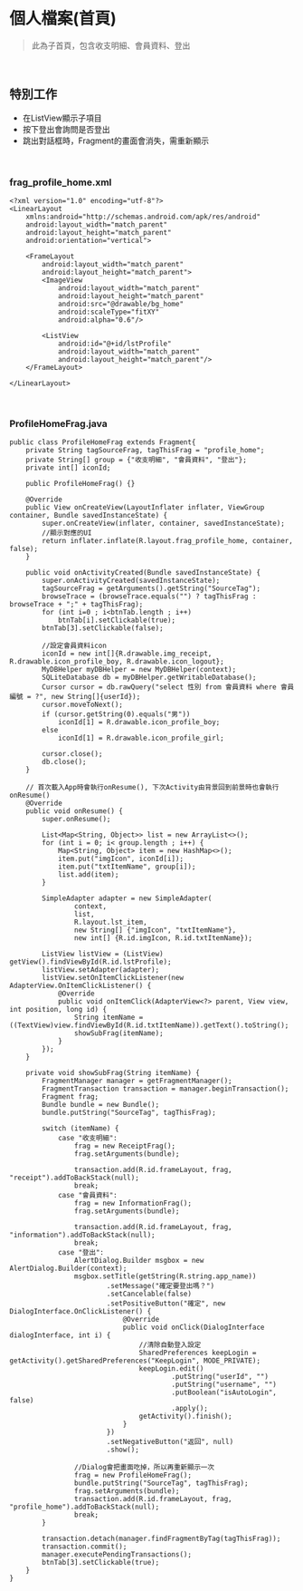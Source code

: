 # 個人檔案(首頁)
>此為子首頁，包含收支明細、會員資料、登出
>

<br>

## 特別工作
* 在ListView顯示子項目
* 按下登出會詢問是否登出
* 跳出對話框時，Fragment的畫面會消失，需重新顯示

<br>

### frag_profile_home.xml
    <?xml version="1.0" encoding="utf-8"?>
    <LinearLayout
        xmlns:android="http://schemas.android.com/apk/res/android"
        android:layout_width="match_parent"
        android:layout_height="match_parent"
        android:orientation="vertical">

        <FrameLayout
            android:layout_width="match_parent"
            android:layout_height="match_parent">
            <ImageView
                android:layout_width="match_parent"
                android:layout_height="match_parent"
                android:src="@drawable/bg_home"
                android:scaleType="fitXY"
                android:alpha="0.6"/>

            <ListView
                android:id="@+id/lstProfile"
                android:layout_width="match_parent"
                android:layout_height="match_parent"/>
        </FrameLayout>

    </LinearLayout>

<br>

### ProfileHomeFrag.java
    public class ProfileHomeFrag extends Fragment{
        private String tagSourceFrag, tagThisFrag = "profile_home";
        private String[] group = {"收支明細", "會員資料", "登出"};
        private int[] iconId;

        public ProfileHomeFrag() {}

        @Override
        public View onCreateView(LayoutInflater inflater, ViewGroup container, Bundle savedInstanceState) {
            super.onCreateView(inflater, container, savedInstanceState);
            //顯示對應的UI
            return inflater.inflate(R.layout.frag_profile_home, container, false);
        }

        public void onActivityCreated(Bundle savedInstanceState) {
            super.onActivityCreated(savedInstanceState);
            tagSourceFrag = getArguments().getString("SourceTag");
            browseTrace = (browseTrace.equals("") ? tagThisFrag : browseTrace + ";" + tagThisFrag);
            for (int i=0 ; i<btnTab.length ; i++)
                btnTab[i].setClickable(true);
            btnTab[3].setClickable(false);

            //設定會員資料icon
            iconId = new int[]{R.drawable.img_receipt, R.drawable.icon_profile_boy, R.drawable.icon_logout};
            MyDBHelper myDBHelper = new MyDBHelper(context);
            SQLiteDatabase db = myDBHelper.getWritableDatabase();
            Cursor cursor = db.rawQuery("select 性別 from 會員資料 where 會員編號 = ?", new String[]{userId});
            cursor.moveToNext();
            if (cursor.getString(0).equals("男"))
                iconId[1] = R.drawable.icon_profile_boy;
            else
                iconId[1] = R.drawable.icon_profile_girl;

            cursor.close();
            db.close();
        }

        // 首次載入App時會執行onResume(), 下次Activity由背景回到前景時也會執行onResume()
        @Override
        public void onResume() {
            super.onResume();

            List<Map<String, Object>> list = new ArrayList<>();
            for (int i = 0; i< group.length ; i++) {
                Map<String, Object> item = new HashMap<>();
                item.put("imgIcon", iconId[i]);
                item.put("txtItemName", group[i]);
                list.add(item);
            }

            SimpleAdapter adapter = new SimpleAdapter(
                    context,
                    list,
                    R.layout.lst_item,
                    new String[] {"imgIcon", "txtItemName"},
                    new int[] {R.id.imgIcon, R.id.txtItemName});

            ListView listView = (ListView) getView().findViewById(R.id.lstProfile);
            listView.setAdapter(adapter);
            listView.setOnItemClickListener(new AdapterView.OnItemClickListener() {
                @Override
                public void onItemClick(AdapterView<?> parent, View view, int position, long id) {
                    String itemName = ((TextView)view.findViewById(R.id.txtItemName)).getText().toString();
                    showSubFrag(itemName);
                }
            });
        }

        private void showSubFrag(String itemName) {
            FragmentManager manager = getFragmentManager();
            FragmentTransaction transaction = manager.beginTransaction();
            Fragment frag;
            Bundle bundle = new Bundle();
            bundle.putString("SourceTag", tagThisFrag);

            switch (itemName) {
                case "收支明細":
                    frag = new ReceiptFrag();
                    frag.setArguments(bundle);

                    transaction.add(R.id.frameLayout, frag, "receipt").addToBackStack(null);
                    break;
                case "會員資料":
                    frag = new InformationFrag();
                    frag.setArguments(bundle);

                    transaction.add(R.id.frameLayout, frag, "information").addToBackStack(null);
                    break;
                case "登出":
                    AlertDialog.Builder msgbox = new AlertDialog.Builder(context);
                    msgbox.setTitle(getString(R.string.app_name))
                            .setMessage("確定要登出嗎？")
                            .setCancelable(false)
                            .setPositiveButton("確定", new DialogInterface.OnClickListener() {
                                @Override
                                public void onClick(DialogInterface dialogInterface, int i) {
                                    //清除自動登入設定
                                    SharedPreferences keepLogin = getActivity().getSharedPreferences("KeepLogin", MODE_PRIVATE);
                                    keepLogin.edit()
                                            .putString("userId", "")
                                            .putString("username", "")
                                            .putBoolean("isAutoLogin", false)
                                            .apply();
                                    getActivity().finish();
                                }
                            })
                            .setNegativeButton("返回", null)
                            .show();

                    //Dialog會把畫面吃掉，所以再重新顯示一次
                    frag = new ProfileHomeFrag();
                    bundle.putString("SourceTag", tagThisFrag);
                    frag.setArguments(bundle);
                    transaction.add(R.id.frameLayout, frag, "profile_home").addToBackStack(null);
                    break;
            }

            transaction.detach(manager.findFragmentByTag(tagThisFrag));
            transaction.commit();
            manager.executePendingTransactions();
            btnTab[3].setClickable(true);
        }
    }
